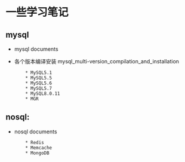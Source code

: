 # 一些学习笔记

## mysql
*  mysql documents
*  各个版本编译安装 mysql\_multi-version_compilation\_and\_installation

    ```
        * MySQL5.1
        * MySQL5.5
        * MySQL5.6
        * MySQL5.7
        * MySQL8.0.11
        * MGR
    ```

## nosql:

* nosql documents

    ```
        * Redis
        * Memcache
        * MongoDB
    ```